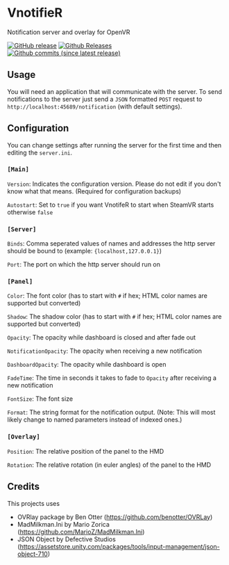 # VnotifieR
Notification server and overlay for OpenVR

[![GitHub release](https://img.shields.io/github/release/WiiPlayer2/VnotifieR.svg)](https://github.com/WiiPlayer2/VnotifieR/releases/latest)
[![Github Releases](https://img.shields.io/github/downloads/WiiPlayer2/VnotifieR/total.svg)](https://github.com/WiiPlayer2/VnotifieR/releases/latest)
[![Github commits (since latest release)](https://img.shields.io/github/commits-since/WiiPlayer2/VnotifieR/latest.svg)](https://github.com/WiiPlayer2/VnotifieR/commits/master)

## Usage
You will need an application that will communicate with the server.
To send notifications to the server just send a `JSON` formatted `POST` request to `http://localhost:45689/notification` (with default settings).

## Configuration
You can change settings after running the server for the first time and then editing the `server.ini`.

### `[Main]`
`Version`: Indicates the configuration version. Please do not edit if you don't know what that means. (Required for configuration backups)

`Autostart`: Set to `true` if you want VnotifeR to start when SteamVR starts otherwise `false`

### `[Server]`
`Binds`: Comma seperated values of names and addresses the http server should be bound to (example: `{localhost,127.0.0.1}`)

`Port`: The port on which the http server should run on

### `[Panel]`
`Color`: The font color (has to start with `#` if hex; HTML color names are supported but converted)

`Shadow`: The shadow color (has to start with `#` if hex; HTML color names are supported but converted)

`Opacity`: The opacity while dashboard is closed and after fade out

`NotificationOpacity`: The opacity when receiving a new notification

`DashboardOpacity`: The opacity while dashboard is open

`FadeTime`: The time in seconds it takes to fade to `Opacity` after receiving a new notification

`FontSize`: The font size

`Format`: The string format for the notification output. (Note: This will most likely change to named parameters instead of indexed ones.)

### `[Overlay]`
`Position`: The relative position of the panel to the HMD

`Rotation`: The relative rotation (in euler angles) of the panel to the HMD

## Credits
This projects uses
* OVRlay package by Ben Otter (https://github.com/benotter/OVRLay)
* MadMilkman.Ini by Mario Zorica (https://github.com/MarioZ/MadMilkman.Ini)
* JSON Object by Defective Studios (https://assetstore.unity.com/packages/tools/input-management/json-object-710)
